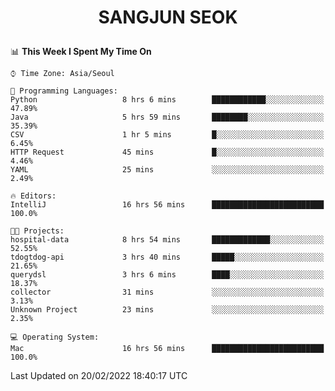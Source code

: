 <h1>
 <p align="center">
   SANGJUN SEOK
 </p>
</h1>

<!--START_SECTION:waka-->
📊 **This Week I Spent My Time On** 

```text
⌚︎ Time Zone: Asia/Seoul

💬 Programming Languages: 
Python                   8 hrs 6 mins        ████████████░░░░░░░░░░░░░   47.89% 
Java                     5 hrs 59 mins       ████████░░░░░░░░░░░░░░░░░   35.39% 
CSV                      1 hr 5 mins         █░░░░░░░░░░░░░░░░░░░░░░░░   6.45% 
HTTP Request             45 mins             █░░░░░░░░░░░░░░░░░░░░░░░░   4.46% 
YAML                     25 mins             ░░░░░░░░░░░░░░░░░░░░░░░░░   2.49%

🔥 Editors: 
IntelliJ                 16 hrs 56 mins      █████████████████████████   100.0%

🐱‍💻 Projects: 
hospital-data            8 hrs 54 mins       █████████████░░░░░░░░░░░░   52.55% 
tdogtdog-api             3 hrs 40 mins       █████░░░░░░░░░░░░░░░░░░░░   21.65% 
querydsl                 3 hrs 6 mins        ████░░░░░░░░░░░░░░░░░░░░░   18.37% 
collector                31 mins             ░░░░░░░░░░░░░░░░░░░░░░░░░   3.13% 
Unknown Project          23 mins             ░░░░░░░░░░░░░░░░░░░░░░░░░   2.35%

💻 Operating System: 
Mac                      16 hrs 56 mins      █████████████████████████   100.0%

```


 Last Updated on 20/02/2022 18:40:17 UTC
<!--END_SECTION:waka-->
